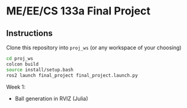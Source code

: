# ME/EE/CS 133a Final Project

## Instructions

Clone this repository into `proj_ws` (or any workspace of your choosing)

```bash
cd proj_ws
colcon build
source install/setup.bash
ros2 launch final_project final_project.launch.py
```
Week 1:
- Ball generation in RVIZ (Julia)